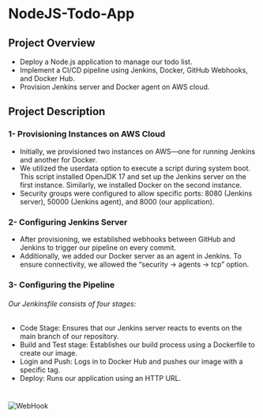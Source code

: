 # NodeJS-Todo-App
## Project Overview
* Deploy a Node.js application to manage our todo list.
* Implement a CI/CD pipeline using Jenkins, Docker, GitHub Webhooks, and Docker Hub.
* Provision Jenkins server and Docker agent on AWS cloud.
## Project Description
### 1- Provisioning Instances on AWS Cloud
* Initially, we provisioned two instances on AWS—one for running Jenkins and another for Docker.
* We utilized the userdata option to execute a script during system boot. This script installed OpenJDK 17 and set up the Jenkins server on the first instance. Similarly, we installed Docker on the second instance.
* Security groups were configured to allow specific ports: 8080 (Jenkins server), 50000 (Jenkins agent), and 8000 (our application).
### 2- Configuring Jenkins Server
* After provisioning, we established webhooks between GitHub and Jenkins to trigger our pipeline on every commit.
* Additionally, we added our Docker server as an agent in Jenkins. To ensure connectivity, we allowed the “security -> agents -> tcp” option.
### 3- Configuring the Pipeline
###### Our Jenkinsfile consists of four stages:
- Code Stage: Ensures that our Jenkins server reacts to events on the main branch of our repository.
- Build and Test stage: Establishes our build process using a Dockerfile to create our image.
- Login and Push: Logs in to Docker Hub and pushes our image with a specific tag.
- Deploy: Runs our application using an HTTP URL.
  
#

![WebHook](https://github.com/MazenMoneim/node-app/assets/135109542/59f094d9-bba4-4ec1-b6e9-a648befe9f40)

